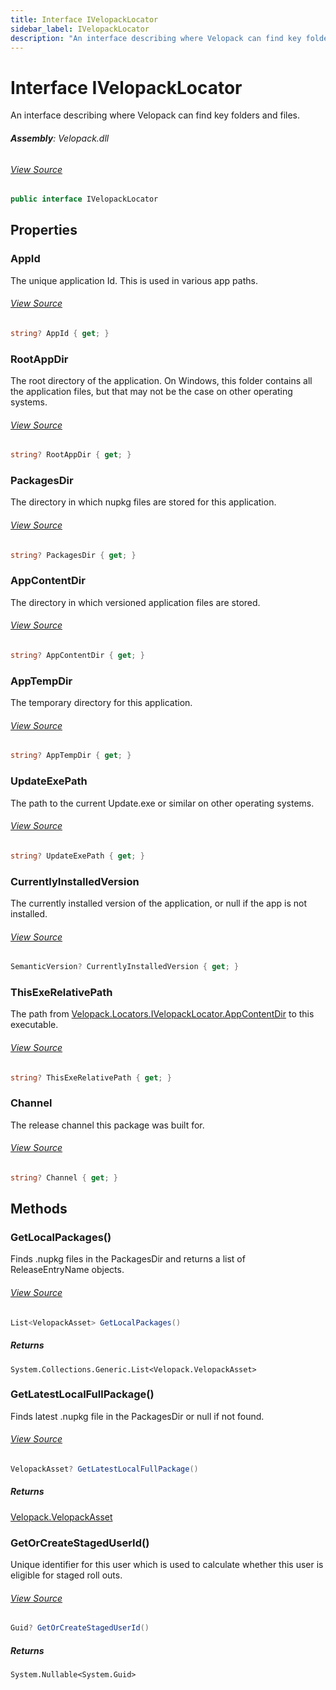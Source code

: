 ```yaml
---
title: Interface IVelopackLocator
sidebar_label: IVelopackLocator
description: "An interface describing where Velopack can find key folders and files."
---
```

# Interface IVelopackLocator
An interface describing where Velopack can find key folders and files.

###### **Assembly**: Velopack.dll
###### [View Source](https://github.com/velopack/velopack.git/blob/master/src/Velopack/Locators/IVelopackLocator.cs#L10)
```csharp title="Declaration"
public interface IVelopackLocator
```
## Properties
### AppId
The unique application Id. This is used in various app paths.
###### [View Source](https://github.com/velopack/velopack.git/blob/master/src/Velopack/Locators/IVelopackLocator.cs#L13)
```csharp title="Declaration"
string? AppId { get; }
```
### RootAppDir
The root directory of the application. On Windows, this folder contains all 
the application files, but that may not be the case on other operating systems.
###### [View Source](https://github.com/velopack/velopack.git/blob/master/src/Velopack/Locators/IVelopackLocator.cs#L19)
```csharp title="Declaration"
string? RootAppDir { get; }
```
### PackagesDir
The directory in which nupkg files are stored for this application.
###### [View Source](https://github.com/velopack/velopack.git/blob/master/src/Velopack/Locators/IVelopackLocator.cs#L22)
```csharp title="Declaration"
string? PackagesDir { get; }
```
### AppContentDir
The directory in which versioned application files are stored.
###### [View Source](https://github.com/velopack/velopack.git/blob/master/src/Velopack/Locators/IVelopackLocator.cs#L25)
```csharp title="Declaration"
string? AppContentDir { get; }
```
### AppTempDir
The temporary directory for this application.
###### [View Source](https://github.com/velopack/velopack.git/blob/master/src/Velopack/Locators/IVelopackLocator.cs#L28)
```csharp title="Declaration"
string? AppTempDir { get; }
```
### UpdateExePath
The path to the current Update.exe or similar on other operating systems.
###### [View Source](https://github.com/velopack/velopack.git/blob/master/src/Velopack/Locators/IVelopackLocator.cs#L31)
```csharp title="Declaration"
string? UpdateExePath { get; }
```
### CurrentlyInstalledVersion
The currently installed version of the application, or null if the app is not installed.
###### [View Source](https://github.com/velopack/velopack.git/blob/master/src/Velopack/Locators/IVelopackLocator.cs#L34)
```csharp title="Declaration"
SemanticVersion? CurrentlyInstalledVersion { get; }
```
### ThisExeRelativePath
The path from [Velopack.Locators.IVelopackLocator.AppContentDir](../Velopack.Locators/IVelopackLocator.md#appcontentdir) to this executable.
###### [View Source](https://github.com/velopack/velopack.git/blob/master/src/Velopack/Locators/IVelopackLocator.cs#L37)
```csharp title="Declaration"
string? ThisExeRelativePath { get; }
```
### Channel
The release channel this package was built for.
###### [View Source](https://github.com/velopack/velopack.git/blob/master/src/Velopack/Locators/IVelopackLocator.cs#L40)
```csharp title="Declaration"
string? Channel { get; }
```
## Methods
### GetLocalPackages()
Finds .nupkg files in the PackagesDir and returns a list of ReleaseEntryName objects.
###### [View Source](https://github.com/velopack/velopack.git/blob/master/src/Velopack/Locators/IVelopackLocator.cs#L45)
```csharp title="Declaration"
List<VelopackAsset> GetLocalPackages()
```

##### Returns

`System.Collections.Generic.List<Velopack.VelopackAsset>`
### GetLatestLocalFullPackage()
Finds latest .nupkg file in the PackagesDir or null if not found.
###### [View Source](https://github.com/velopack/velopack.git/blob/master/src/Velopack/Locators/IVelopackLocator.cs#L50)
```csharp title="Declaration"
VelopackAsset? GetLatestLocalFullPackage()
```

##### Returns

[Velopack.VelopackAsset](../Velopack/VelopackAsset.md)
### GetOrCreateStagedUserId()
Unique identifier for this user which is used to calculate whether this user is eligible for 
staged roll outs.
###### [View Source](https://github.com/velopack/velopack.git/blob/master/src/Velopack/Locators/IVelopackLocator.cs#L56)
```csharp title="Declaration"
Guid? GetOrCreateStagedUserId()
```

##### Returns

`System.Nullable<System.Guid>`
